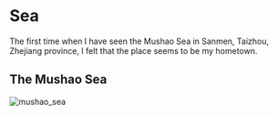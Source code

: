 # Sea

The first time when I have seen the Mushao Sea in Sanmen, Taizhou, Zhejiang province, I felt that the place seems to be my hometown.

## The Mushao Sea

![mushao_sea](image/mushao_sea.JPG)
